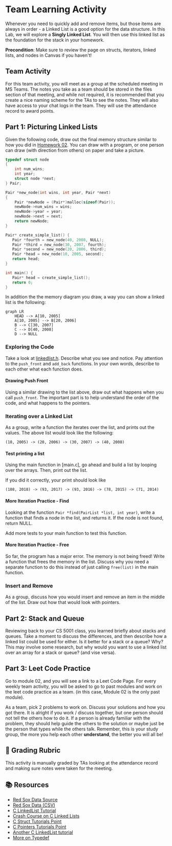 # Team Learning Activity

Whenever you need to quickly add and remove items, but those items are always in order - a Linked List is a good option for the data structure. In this Lab, we will explore a **Singly Linked List**. You will then use this linked list as the foundation for the stack in your homework. 

**Precondition**: Make sure to review the page on structs, iterators, linked lists, and nodes in Canvas if you haven't!

## Team Activity
For this team activity, you will meet as a group at the scheduled meeting in MS Teams. The notes you take as a team should be stored in the files section of that meeting, and while not required, it is recommended that you create a nice naming scheme for the TAs to see the notes. They will also have access to your chat logs in the team.  They will use the attendance record to award points. 



## Part 1: Picturing Linked Lists

Given the following code, draw out the final memory structure similar to how you did in [Homework 02](https://github.com/CS5008-khoury-lionelle/hw02#linking-to-images).  You can draw with a program, or one person can draw (with direction from others) on paper and take a picture.

```c
typedef struct node
{
    int num_wins;
    int year;
    struct node *next;
} Pair;

Pair *new_node(int wins, int year, Pair *next)
{
    Pair *newNode = (Pair*)malloc(sizeof(Pair));
    newNode->num_wins = wins;
    newNode->year = year;
    newNode->next = next;
    return newNode;
}

Pair* create_simple_list() {
   Pair *fourth = new_node(40, 2008, NULL);
   Pair *third = new_node(30, 2007, fourth);
   Pair *second = new_node(20, 2006, third);
   Pair *head = new_node(10, 2005, second);
   return head;
}

int main() {
   Pair* head = create_simple_list();
   return 0;
}
```

In addition the the memory diagram you draw, a way you can show a linked list is the following:

```mermaid
graph LR
    HEAD --> A[10, 2005]
    A[10, 2005] --> B[20, 2006]
    B --> C[30, 2007]
    C --> D[40, 2008]
    D --> NULL
```


### Exploring the Code

Take a look at [linkedlist.h](linkedlist.h). Describe what you see and notice. Pay attention to the `push_front` and `add_back` functions. In your own words, describe to each other what each function does. 

#### Drawing Push Front
Using a similar drawing to the list above, draw out what happens when you call `push_front`. The important part is to help understand the order of the code, and what happens to the pointers.


### Iterating over a Linked List
As a group, write a function the iterates over the list, and prints out the values. The above list would look like the following:

```text
(10, 2005) -> (20, 2006) -> (30, 2007) -> (40, 2008) 
```

#### Test printing a list
Using the main function in [main.c], go ahead and build a list by looping over the arrays. Then, print out the list.

If you did it correctly, your print should look like
```text
(108, 2018) -> (93, 2017) -> (93, 2016) -> (78, 2015) -> (71, 2014) 
```

#### More Iteration Practice - Find
Looking at the function `Pair *find(PairList *list, int year)`, write a function that finds a node in the list, and returns it. If the node is not found, return NULL.

Add more tests to your main function to test this function.


#### More Iteration Practice - Free

So far, the program has a major error. The memory is not being freed! Write a function that frees the memory in the list. Discuss why you need a separate function to do this instead of just calling `free(list)` in the main function.

### Insert and Remove

As a group, discuss how you would insert and remove an item in the middle of the list. Draw out how that would look with pointers.  


## Part 2: Stack and Queue

Reviewing back to your CS 5001 class, you learned briefly about stacks and queues. Take a moment to discuss the differences, and then describe how a linked list could be used for either. Is it better for a stack or a queue? Why? This may involve some research, but why would you want to use a linked list over an array for a stack or queue? (and vise versa). 


## Part 3: Leet Code Practice 

Go to module 02, and you will see a link to a Leet Code Page. For every weekly team activity, you will be asked to go to past modules and work on the leet code practice as a team. (in this case, Module 02 is the only past module).

As a team, pick 2 problems to work on. Discuss your solutions and how you got there. It is alright if you work / discuss together, but one person should not tell the others how to do it. If a person is already familiar with the problem, they should help guide the others to the solution or maybe just be the person that types while the others talk. Remember, this is your study group, the more you help each other **understand**, the better you will all be!


## 📝 Grading Rubric

This activity is manually graded by TAs looking at the attendance record and making sure notes were taken for the meeting.


## 📚 Resources
* [Red Sox Data Source](http://www.espn.com/mlb/history/teams/_/team/Bos)
* [Red Sox Data (CSV)]( https://www.ccs.neu.edu/home/awjacks/cs3650f18/Labs/2/red_sox_history.csv)
* [C LinkedList Tutorial](https://www.learnc.net/c-data-structures/c-linked-list/)
* [Crash Course on C Linked Lists](https://www.youtube.com/watch?v=SB9si64asSk&index=8&list=PLvv0ScY6vfd8qupx0owF78ZcbvySvbWfx)
* [C Struct Tutorials Point](https://www.tutorialspoint.com/cprogramming/c_structures.htm)
* [C Pointers Tutorials Point](https://www.tutorialspoint.com/cprogramming/c_pointers.htm)
* [Another C LinkedList tutorial](https://www.cprogramming.com/tutorial/c/lesson15.html)
* [More on Typedef](https://en.wikipedia.org/wiki/Typedef)
